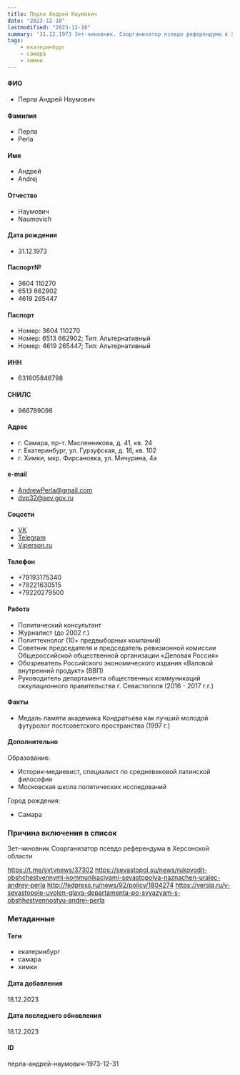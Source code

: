 ```yaml
---
title: Перла Андрей Наумович
date: "2023-12-18"
lastmodified: "2023-12-18"
summary: '31.12.1973 Зет-чиновник. Соорганизатор псевдо референдума в Херсонской области.  . https\://t.me/svtvnews/37302. https\://sevastopol.su/news/rukovodit-obshchestvennymi-kommunikaciyami-sevastopolya-naznachen-uralec-andrey-perla. http\://fedpress.ru/news/92/policy/1804274 . https\://versia.ru/v-sevastopole-uvolen-glava-departamenta-po-svyazyam-s-obshhestvennostyu-andrej-perla'
tags: 
    - екатеринбург
    - самара
    - химки
---
```

<!--# pp2-->
<!--## Фигурант-->
<!--### Личные данные-->
#### ФИО
- Перла Андрей Наумович
#### Фамилия
- Перла
- Perla
#### Имя
- Андрей
- Andrej
#### Отчество
- Наумович
- Naumovich
#### Дата рождения
- 31.12.1973
#### Паспорт№
- 3604 110270
- 6513 662902
- 4619 265447
#### Паспорт
- Номер: 3604 110270
- Номер: 6513 662902; Тип: Альтернативный
- Номер: 4619 265447; Тип: Альтернативный
#### ИНН
- 631605846798
#### СНИЛС
- 966789098
#### Адрес
- г. Самара, пр-т. Масленникова, д. 41, кв. 24
- г. Екатеринбург, ул. Гурзуфская, д. 16, кв. 102
- г. Химки, мкр. Фирсановка, ул. Мичурина, 4а
#### e-mail
- AndrewPerla@gmail.com
- dvp32@sev.gov.ru
#### Соцсети
- [VK](https://vk.com/aperla)
- [Telegram](https://t.me/governorsjew)
- [Viperson.ru](http://viperson.ru/people/perla-andrey-naumovich)
#### Телефон
- +79193175340
- +79221630515
- +79220279500
#### Работа
- Политический консультант
- Журналист (до 2002 г.)
- Политтехнолог (10+ предвыборных компаний)
- Советник председателя и председатель ревизионной комиссии Общероссийской общественной организации «Деловая Россия»
- Обозреватель Российского экономического издания «Валовой внутренний продукт» (ВВП)
- Руководитель департамента общественных коммуникаций оккупационного правительства г. Севастополя (2016 - 2017 г.г.)
#### Факты
- Медаль памяти академика Кондратьева как лучший молодой футуролог постсоветского пространства (1997 г.)
#### Дополнительно
Образование: 
- Историк-медиевист, специалист по средневековой латинской философии
- Московская школа политических исследований
 
Город рождения:
- Самара
### Причина включения в список
Зет-чиновник
Соорганизатор псевдо референдума в Херсонской области
 
https://t.me/svtvnews/37302
https://sevastopol.su/news/rukovodit-obshchestvennymi-kommunikaciyami-sevastopolya-naznachen-uralec-andrey-perla
http://fedpress.ru/news/92/policy/1804274 
https://versia.ru/v-sevastopole-uvolen-glava-departamenta-po-svyazyam-s-obshhestvennostyu-andrej-perla
### Метаданные
#### Теги
- екатеринбург
- самара
- химки
#### Дата добавления
18.12.2023
#### Дата последнего обновления
18.12.2023
#### ID
перла-андрей-наумович-1973-12-31
<!--## END;-->
